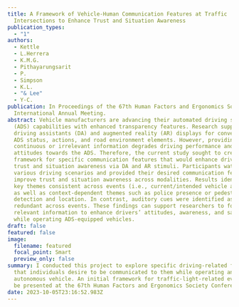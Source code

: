 ```yaml
---
title: A Framework of Vehicle-Human Communication Features at Traffic
  Intersections to Enhance Trust and Situation Awareness
publication_types:
  - "1"
authors:
  - Kettle
  - L.Herrera
  - K.M.G.
  - Pithayarungsarit
  - P.
  - Simpson
  - K.L.
  - "& Lee"
  - Y-C.
publication: In Proceedings of the 67th Human Factors and Ergonomics Society
  International Annual Meeting.
abstract: Vehicle manufacturers are advancing their automated driving system
  (ADS) capabilities with enhanced transparency features. Research supports
  driving assistants (DA) and augmented reality (AR) displays for conveying the
  ADS status, actions, and road environment elements. However, providing
  continuous or irrelevant information degrades driving performance and
  attitudes towards the ADS. Therefore, the current study sought to create a
  framework for specific communication features that would enhance drivers’
  trust and situation awareness via DA and AR stimuli. Participants watched
  various driving scenarios and provided their desired communication features to
  improve trust and situation awareness across modalities. Results identified
  key themes consistent across events (i.e., current/intended vehicle actions)
  as well as context-dependent themes such as police presence or pedestrian
  detection and location. In contrast, auditory cues were identified as
  redundant across events. These findings can support researchers to focus on
  relevant information to enhance drivers’ attitudes, awareness, and safety
  while operating ADS-equipped vehicles.
draft: false
featured: false
image:
  filename: featured
  focal_point: Smart
  preview_only: false
summary: I conducted this project to explore specific driving-related features
  that individuals desire to be communicated to them while operating an
  autonomous vehicle. An initial framework for traffic-light-related events will
  be presented at the 67th Human Factors and Ergonomics Society Conference.
date: 2023-10-05T23:16:52.983Z
---
```

